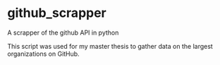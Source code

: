 # github_scrapper
A scrapper of the github API in python

This script was used for my master thesis to gather data on the largest organizations on GitHub.
